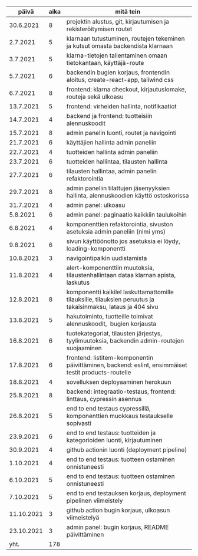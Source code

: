 | päivä      | aika| mitä tein
| ---------- | ----| -------------------------------------------------------------------------------------------------------------
| 30.6.2021  |  8  | projektin alustus, git, kirjautumisen ja rekisteröitymisen routet
| 2.7.2021   |  5  | klarnaan tutustuminen, routejen tekeminen ja kutsut omasta backendista klarnaan
| 3.7.2021   |  5  | klarna-tietojen tallentaminen omaan tietokantaan, käyttäjä-route
| 5.7.2021   |  6  | backendin bugien korjaus, frontendin aloitus, create-react-app, tailwind css
| 6.7.2021   |  8  | frontend: klarna checkout, kirjautuslomake, routeja sekä ulkoasu
| 13.7.2021  |  5  | frontend: virheiden hallinta, notifikaatiot
| 14.7.2021  |  4  | backend ja frontend: tuotteisiin alennuskoodit
| 15.7.2021  |  8  | admin panelin luonti, routet ja navigointi
| 21.7.2021  |  6  | käyttäjien hallinta admin paneliin
| 22.7.2021  |  4  | tuotteiden hallinta admin paneliin
| 23.7.2021  |  6  | tuotteiden hallintaa, tilausten hallinta
| 27.7.2021  |  6  | tilausten hallintaa, admin panelin refaktorointia
| 29.7.2021  |  8  | admin paneliin tilattujen jäsenyyksien hallinta, alennuskoodien käyttö ostoskorissa
| 31.7.2021  |  4  | admin panel: ulkoasu
| 5.8.2021   |  6  | admin panel: paginaatio kaikkiin taulukoihin
| 6.8.2021   |  4  | komponenttien refaktorointia, sivuston asetuksia admin paneliin (nimi yms)
| 9.8.2021   |  6  | sivun käyttöönotto jos asetuksia ei löydy, loading-komponentti
| 10.8.2021  |  3  | navigointipalkin uudistamista
| 11.8.2021  |  4  | alert-komponenttiin muutoksia, tilaustenhallintaan dataa klarnan apista, laskutus
| 12.8.2021  |  8  | komponentti kaikilel laskuttamattomille tilauksille, tilauksien peruutus ja takaisinmaksu, lataus ja 404 sivu
| 13.8.2021  |  5  | hakutoiminto, tuotteille toimivat alennuskoodit,  bugien korjausta
| 16.8.2021  |  6  | tuotekategoriat, tilausten järjestys, tyylimuutoksia, backendin admin-routejen suojaaminen
| 17.8.2021  |  6  | frontend: listitem-komponentin päivittäminen, backend: eslint, ensimmäiset testit products-routelle
| 18.8.2021  |  4  | sovelluksen deployaaminen herokuun
| 25.8.2021  |  8  | backend: integraatio-testaus, frontend: linttaus, cypressin asennus
| 26.8.2021  |  5  | end to end testaus cypressillä, komponenttien muokkaus testaukselle sopivasti
| 23.9.2021  |  6  | end to end testaus: tuotteiden ja kategorioiden luonti, kirjautuminen
| 30.9.2021  |  4  | github actionin luonti (deployment pipeline)
| 1.10.2021  |  4  | end to end testaus: tuotteen ostaminen onnistuneesti
| 6.10.2021  |  5  | end to end testaus: tuotteen ostaminen onnistuneesti
| 7.10.2021  |  5  | end to end testauksen korjaus, deployment pipelinen viimeistely
| 11.10.2021 |  3  | github action bugin korjaus, ulkoasun viimeistelyä
| 23.10.2021 |  3  | admin panel: bugin korjaus, README päivittäminen
|    yht.    | 178 |